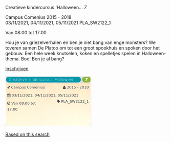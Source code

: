 Creatieve kindercursus 'Halloween... *7*

Campus Comenius 2015 - 2018  
03/11/2021, 04/11/2021, 05/11/2021 PLA\_SW2122\_1  

Van 08:00 tot 17:00

  

  

Hou je van griezelverhalen en ben je niet bang van enge monsters? We toveren samen De Platoo om tot een groot spookhuis en spoken door het gebouw. Een hele week knutselen, koken en spelletjes spelen in Halloween-thema. Boe! Ben je al bang?

[Inschrijven](https://tickets.vgc.be/activity/subscribe/PLA_SW2122_1)

![](63031.png)

[Based on this search](https://tickets.vgc.be/activity/index?&vrijeplaatsen=1&Age%5B%5D=3%2C4&entity=286)